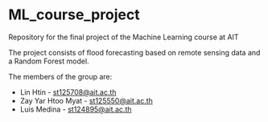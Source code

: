# ML_course_project
Repository for the final project of the Machine Learning course at AIT

The project consists of flood forecasting based on remote sensing data and a Random Forest model.

The members of the group are:
- Lin Htin - st125708@ait.ac.th
- Zay Yar Htoo Myat - st125550@ait.ac.th
- Luis Medina - st124895@ait.ac.th


